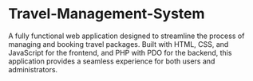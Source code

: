 # Travel-Management-System
A fully functional web application designed to streamline the process of managing and booking travel packages. Built with HTML, CSS, and JavaScript for the frontend, and PHP with PDO for the backend, this application provides a seamless experience for both users and administrators.

